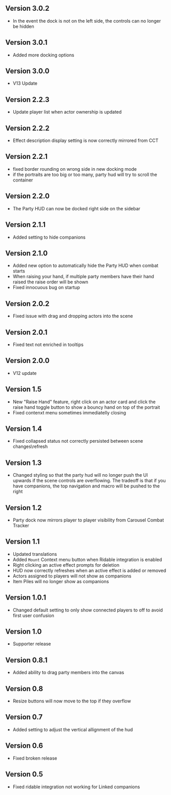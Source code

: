 ## Version 3.0.2
- In the event the dock is not on the left side, the controls can no longer be hidden

## Version 3.0.1
- Added more docking options

## Version 3.0.0
- V13 Update

## Version 2.2.3
- Update player list when actor ownership is updated

## Version 2.2.2
- Effect description display setting is now correctly mirrored from CCT

## Version 2.2.1
- fixed border rounding on wrong side in new docking mode
- if the portraits are too big or too many, party hud will try to scroll the container

## Version 2.2.0
- The Party HUD can now be docked right side on the sidebar

## Version 2.1.1
- Added setting to hide companions

## Version 2.1.0
- Added new option to automatically hide the Party HUD when combat starts
- When raising your hand, if multiple party members have their hand raised the raise order will be shown
- Fixed innocuous bug on startup

## Version 2.0.2
- Fixed issue with drag and dropping actors into the scene

## Version 2.0.1
- Fixed text not enriched in tooltips

## Version 2.0.0
- V12 update

## Version 1.5
- New "Raise Hand" feature, right click on an actor card and click the raise hand toggle button to show a bouncy hand on top of the portrait
- Fixed contenxt menu sometimes immediatelly closing

## Version 1.4
- Fixed collapsed status not correctly persisted between scene changes\refresh

## Version 1.3
- Changed styling so that the party hud will no longer push the UI upwards if the scene controls are overflowing. The tradeoff is that if you have companions, the top navigation and macro will be pushed to the right

## Version 1.2
- Party dock now mirrors player to player visibility from Carousel Combat Tracker

## Version 1.1
- Updated translations
- Added `Mount` Context menu button when Ridable integration is enabled
- Right clicking an active effect prompts for deletion
- HUD now correctly refreshes when an active effect is added or removed
- Actors assigned to players will not show as companions
- Item Piles will no longer show as companions

## Version 1.0.1
- Changed default setting to only show connected players to off to avoid first user confusion

## Version 1.0
- Supporter release

## Version 0.8.1
- Added ability to drag party members into the canvas

## Version 0.8
- Resize buttons will now move to the top if they overflow

## Version 0.7
- Added setting to adjust the vertical allignment of the hud

## Version 0.6
- Fixed broken release


## Version 0.5
- Fixed ridable integration not working for Linked companions

